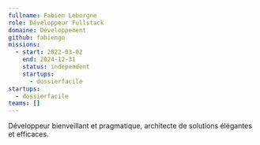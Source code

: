 ```yaml
---
fullname: Fabien Leborgne
role: Développeur Fullstack
domaine: Développement
github: fabiengo
missions:
  - start: 2022-03-02
    end: 2024-12-31
    status: independent
    startups:
      - dossierfacile
startups:
  - dossierfacile
teams: []
---
```

Développeur bienveillant et pragmatique, architecte de solutions élégantes et efficaces.
